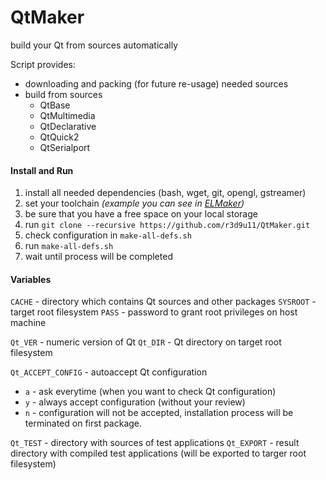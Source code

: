 # QtMaker
build your Qt from sources automatically

Script provides:
* downloading and packing (for future re-usage) needed sources
* build from sources 
  * QtBase
  * QtMultimedia
  * QtDeclarative
  * QtQuick2
  * QtSerialport

#### Install and Run

1. install all needed dependencies (bash, wget, git, opengl, gstreamer)
2. set your toolchain _(example you can see in [ELMaker](https://github.com/r3d9u11/LIMaker/blob/master/03-set_tc.sh#L1))_
3. be sure that you have a free space on your local storage
4. run `git clone --recursive https://github.com/r3d9u11/QtMaker.git`
5. check configuration in `make-all-defs.sh`
6. run `make-all-defs.sh`
7. wait until process will be completed

#### Variables

`CACHE` - directory which contains Qt sources and other packages
`SYSROOT` - target root filesystem
`PASS` - password to grant root privileges on host machine

`Qt_VER` - numeric version of Qt
`Qt_DIR` - Qt directory on target root filesystem

`Qt_ACCEPT_CONFIG` - autoaccept Qt configuration
* `a` - ask everytime (when you want to check Qt configuration)
* `y` - always accept configuration (without your review)
* `n` - configuration will not be accepted, installation process will be terminated on first package.

`Qt_TEST` - directory with sources of test applications
`Qt_EXPORT` - result directory with compiled test applications (will be exported to targer root filesystem)
